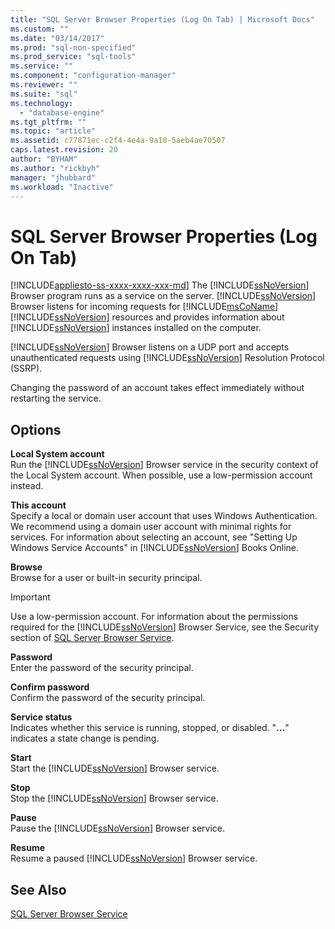 ```yaml
---
title: "SQL Server Browser Properties (Log On Tab) | Microsoft Docs"
ms.custom: ""
ms.date: "03/14/2017"
ms.prod: "sql-non-specified"
ms.prod_service: "sql-tools"
ms.service: ""
ms.component: "configuration-manager"
ms.reviewer: ""
ms.suite: "sql"
ms.technology: 
  - "database-engine"
ms.tgt_pltfrm: ""
ms.topic: "article"
ms.assetid: c77871ec-c2f4-4e4a-9a10-5aeb4ae70507
caps.latest.revision: 20
author: "BYHAM"
ms.author: "rickbyh"
manager: "jhubbard"
ms.workload: "Inactive"
---
```

# SQL Server Browser Properties (Log On Tab)
[!INCLUDE[appliesto-ss-xxxx-xxxx-xxx-md](../../includes/appliesto-ss-xxxx-xxxx-xxx-md.md)]
  The [!INCLUDE[ssNoVersion](../../includes/ssnoversion-md.md)] Browser program runs as a service on the server. [!INCLUDE[ssNoVersion](../../includes/ssnoversion-md.md)] Browser listens for incoming requests for [!INCLUDE[msCoName](../../includes/msconame-md.md)] [!INCLUDE[ssNoVersion](../../includes/ssnoversion-md.md)] resources and provides information about [!INCLUDE[ssNoVersion](../../includes/ssnoversion-md.md)] instances installed on the computer.  
  
 [!INCLUDE[ssNoVersion](../../includes/ssnoversion-md.md)] Browser listens on a UDP port and accepts unauthenticated requests using [!INCLUDE[ssNoVersion](../../includes/ssnoversion-md.md)] Resolution Protocol (SSRP).  
  
 Changing the password of an account takes effect immediately without restarting the service.  
  
## Options  
 **Local System account**  
 Run the [!INCLUDE[ssNoVersion](../../includes/ssnoversion-md.md)] Browser service in the security context of the Local System account. When possible, use a low-permission account instead.  
  
 **This account**  
 Specify a local or domain user account that uses Windows Authentication. We recommend using a domain user account with minimal rights for services. For information about selecting an account, see "Setting Up Windows Service Accounts" in [!INCLUDE[ssNoVersion](../../includes/ssnoversion-md.md)] Books Online.  
  
 **Browse**  
 Browse for a user or built-in security principal.  
  
> [!IMPORTANT]  
>  Use a low-permission account. For information about the permissions required for the [!INCLUDE[ssNoVersion](../../includes/ssnoversion-md.md)] Browser Service, see the Security section of [SQL Server Browser Service](../../tools/configuration-manager/sql-server-browser-service.md).  
  
 **Password**  
 Enter the password of the security principal.  
  
 **Confirm password**  
 Confirm the password of the security principal.  
  
 **Service status**  
 Indicates whether this service is running, stopped, or disabled. "**…**" indicates a state change is pending.  
  
 **Start**  
 Start the [!INCLUDE[ssNoVersion](../../includes/ssnoversion-md.md)] Browser service.  
  
 **Stop**  
 Stop the [!INCLUDE[ssNoVersion](../../includes/ssnoversion-md.md)] Browser service.  
  
 **Pause**  
 Pause the [!INCLUDE[ssNoVersion](../../includes/ssnoversion-md.md)] Browser service.  
  
 **Resume**  
 Resume a paused [!INCLUDE[ssNoVersion](../../includes/ssnoversion-md.md)] Browser service.  
  
## See Also  
 [SQL Server Browser Service](../../tools/configuration-manager/sql-server-browser-service.md)  
  
  
